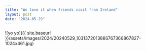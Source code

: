 ```yaml
---
title: "We love it when friends visit from Ireland"
layout: post
date: "2024-05-29"
---
```


![yo yo]({{ site.baseurl }}/assets/images/2024/20240529_1031372013886767366867827-1024x461.jpg)
